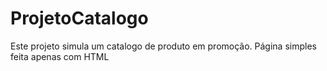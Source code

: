 # ProjetoCatalogo
Este projeto simula um catalogo de produto em promoção. Página simples feita apenas com HTML
